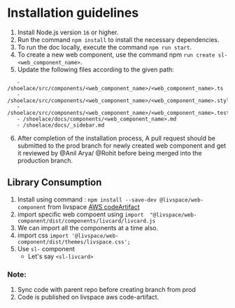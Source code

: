 # Installation guidelines

1. Install Node.js version `16` or higher.
2. Run the command `npm install` to install the necessary dependencies.
3. To run the doc locally, execute the command `npm run start`.
4. To create a new web component, use the command npm `run create sl-<web_component_name>`.
5. Update the following files according to the given path:

```
   - /shoelace/src/components/<web_component_name>/<web_component_name>.ts
   - /shoelace/src/components/<web_component_name>/<web_component_name>.styles.ts
   - /shoelace/src/components/<web_component_name>/<web_component_name>.test.ts
   - /shoelace/docs/components/<web_component_name>.md
   - /shoelace/docs/_sidebar.md
```

6. After completion of the installation process, A pull request should be submitted to the prod branch for newly created web component and get it reviewed by @Anil Arya/ @Rohit before being merged into the production branch.

## Library Consumption

1. Install using command : `npm install --save-dev @livspace/web-component` from livspace [AWS codeArtifact](https://livspaceengg.atlassian.net/wiki/spaces/UC/pages/160202863/Private+npm+registry+CodeArtifact)
2. import specific web compoent using `import  "@livspace/web-component/dist/components/livcard/livcard.js`
3. We can import all the components at a time also.
4. import css `import '@livspace/web-component/dist/themes/livspace.css';`
5. Use `sl-`  component
   - Let's say `<sl-livcard>` 

### Note:

1. Sync code with parent repo before creating branch from prod
2. Code is published on livspace aws code-artifact.
